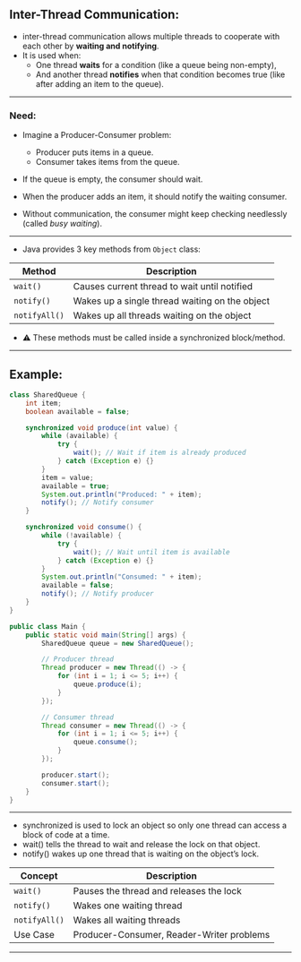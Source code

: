 ## **Inter-Thread Communication:**

- inter-thread communication allows multiple threads to cooperate with each other by **waiting and notifying**.
- It is used when:
    - One thread **waits** for a condition (like a queue being non-empty),
    - And another thread **notifies** when that condition becomes true (like after adding an item to the queue).

---

### **Need:**

- Imagine a Producer-Consumer problem:

    - Producer puts items in a queue.
    - Consumer takes items from the queue.

- If the queue is empty, the consumer should wait.
- When the producer adds an item, it should notify the waiting consumer.
- Without communication, the consumer might keep checking needlessly (called *busy waiting*).

---

- Java provides 3 key methods from `Object` class:

| Method | Description |
|--------|-------------|
| `wait()` | Causes current thread to wait until notified |
| `notify()` | Wakes up a single thread waiting on the object |
| `notifyAll()` | Wakes up all threads waiting on the object |

- ⚠️ These methods must be called inside a synchronized block/method.

---

## **Example:**

```java
class SharedQueue {
    int item;
    boolean available = false;

    synchronized void produce(int value) {
        while (available) {
            try {
                wait(); // Wait if item is already produced
            } catch (Exception e) {}
        }
        item = value;
        available = true;
        System.out.println("Produced: " + item);
        notify(); // Notify consumer
    }

    synchronized void consume() {
        while (!available) {
            try {
                wait(); // Wait until item is available
            } catch (Exception e) {}
        }
        System.out.println("Consumed: " + item);
        available = false;
        notify(); // Notify producer
    }
}

public class Main {
    public static void main(String[] args) {
        SharedQueue queue = new SharedQueue();

        // Producer thread
        Thread producer = new Thread(() -> {
            for (int i = 1; i <= 5; i++) {
                queue.produce(i);
            }
        });

        // Consumer thread
        Thread consumer = new Thread(() -> {
            for (int i = 1; i <= 5; i++) {
                queue.consume();
            }
        });

        producer.start();
        consumer.start();
    }
}
```

---

- synchronized is used to lock an object so only one thread can access a block of code at a time.
- wait() tells the thread to wait and release the lock on that object.
- notify() wakes up one thread that is waiting on the object’s lock.

| Concept | Description |
|--------|-------------|
| `wait()` | Pauses the thread and releases the lock |
| `notify()` | Wakes one waiting thread |
| `notifyAll()` | Wakes all waiting threads |
| Use Case | Producer-Consumer, Reader-Writer problems |

---